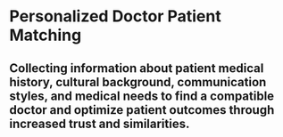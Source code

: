 # Personalized Doctor Patient Matching
## Collecting information about patient medical history, cultural background, communication styles, and medical needs to find a compatible doctor and optimize patient outcomes through increased trust and similarities.

